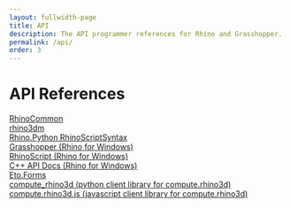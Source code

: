 ```yaml
---
layout: fullwidth-page
title: API
description: The API programmer references for Rhino and Grasshopper.
permalink: /api/
order: 3
---
```

# API References  

<a href="{{ site.baseurl }}/api/RhinoCommon" target="_blank">RhinoCommon</a> <span class="glyphicon glyphicon-new-window" aria-hidden="true"></span>  
<a href="{{ site.baseurl }}/api/rhino3dm" target="_blank">rhino3dm</a> <span class="glyphicon glyphicon-new-window" aria-hidden="true"></span>  
<a href="{{ site.baseurl }}/api/RhinoScriptSyntax">Rhino.Python RhinoScriptSyntax</a>  
<a href="{{ site.baseurl }}/api/grasshopper" target="_blank">Grasshopper (Rhino for Windows)</a> <span class="glyphicon glyphicon-new-window" aria-hidden="true"></span>  
<a href="{{ site.baseurl }}/api/rhinoscript" target="_blank">RhinoScript (Rhino for Windows)</a> <span class="glyphicon glyphicon-new-window" aria-hidden="true"></span>  
<a href="{{ site.baseurl }}/api/cpp" target="_blank">C++ API Docs (Rhino for Windows)</a> <span class="glyphicon glyphicon-new-window" aria-hidden="true"></span>  
<a href="http://api.etoforms.picoe.ca/html/R_Project_EtoForms.htm" target="_blank">Eto.Forms</a> <span class="glyphicon glyphicon-new-window" aria-hidden="true"></span>  
<a href="https://compute-rhino3d.readthedocs.io/en/latest/" target="_blank">compute_rhino3d (python client library for compute.rhino3d)</a> <span class="glyphicon glyphicon-new-window" aria-hidden="true"></span>  
<a href="https://computerhino3djs.readthedocs.io/en/latest/" target="_blank">compute.rhino3d.js (javascript client library for compute.rhino3d)</a> <span class="glyphicon glyphicon-new-window" aria-hidden="true"></span> 
